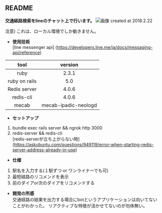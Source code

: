 ## README
**交通経路検索をlineのチャット上で行います。**
![画像](https://user-images.githubusercontent.com/17560599/36638594-60b9cecc-1a3c-11e8-9423-6b1caa588603.PNG)
created at 2018.2.22  

注意) これは、ローカル環境でしか動きません。  

* **使用技術**  
[line messenger api] (https://developers.line.me/ja/docs/messaging-api/reference)  

|    tool      |   version    |
|:------------:|:------------:|
|    ruby      |    2.3.1     |
|ruby on rails |    5.0       |
|Redis server  |    4.0.6     |
|redis-cli     |    4.0.6     |
|mecab         |mecab-ipadic-neologd|  

* **セットアップ**  
1. bundle exec rails server && ngrok http 3000
2. redis-server && redis-cli  
[redis-serverが立ち上がらない時] (https://askubuntu.com/questions/949119/error-when-starting-redis-server-address-already-in-use)  

* **仕様**  
1. 駅名を入力する(１駅ずつ or ワンライナーでも可)
2. 最短経路のリコメンドを表示
3. 前のダイアor次のダイアをリコメンドする

* **開発の所感**  
交通経路の結果を出力する場合にbotというアプリケーションは向いてないことがわかった。
リアクティブな特徴が活かせてないのが勿体無い。  
